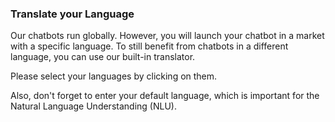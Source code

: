 ### Translate your Language

Our chatbots run globally. However, you will launch your chatbot in a market with a specific language. To still benefit from chatbots in a different language, you can use our built-in translator. 

Please select your languages by clicking on them. 

Also, don't forget to enter your default language, which is important for the Natural Language Understanding (NLU).

